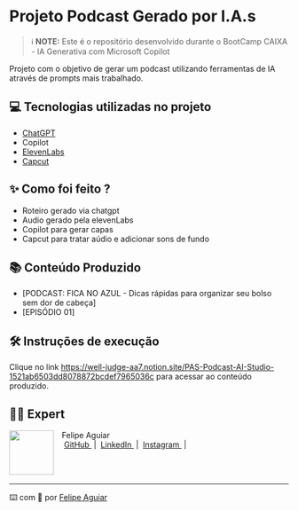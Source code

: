 # Projeto Podcast Gerado por I.A.s


 > ℹ️ **NOTE:** Este é o repositório desenvolvido durante o BootCamp CAIXA - IA Generativa com Microsoft Copilot

Projeto com o objetivo de gerar um podcast utilizando ferramentas de IA através de prompts mais trabalhado.

## 💻 Tecnologias utilizadas no projeto

- [ChatGPT](https://chat.openai.com/) 
- Copilot
- [ElevenLabs](https://beta.elevenlabs.io/)
- [Capcut](https://www.capcut.com/pt-br/)

## ✨ Como foi feito ?

- Roteiro gerado via chatgpt
- Audio gerado pela elevenLabs
- Copilot para gerar capas
- Capcut para tratar aúdio e adicionar sons de fundo

## 📚 Conteúdo Produzido

- [PODCAST: FICA NO AZUL - Dicas rápidas para organizar seu bolso sem dor de cabeça]
- [EPISÓDIO 01]


## 🛠️ Instruções de execução

Clique no link https://well-judge-aa7.notion.site/PAS-Podcast-AI-Studio-1521ab6503dd8078872bcdef7965036c para acessar ao conteúdo produzido.


## 👨‍💻 Expert

<p>
    <img 
      align=left 
      margin=10 
      width=80 
      src="https://avatars.githubusercontent.com/u/37452836?v=4"
    />
    <p>&nbsp&nbsp&nbspFelipe Aguiar<br>
    &nbsp&nbsp&nbsp
    <a 
        href="https://github.com/felipeAguiarCode">
        GitHub
    </a>
    &nbsp;|&nbsp;
    <a 
        href="www.linkedin.com/in/felipe-exe">
        LinkedIn
    </a>
    &nbsp;|&nbsp;
    <a 
        href="https://www.instagram.com/felipeaguiar.exe/">
        Instagram
    </a>
    &nbsp;|&nbsp;</p>
</p>
<br/><br/>
<p>

---

⌨️ com 💜 por [Felipe Aguiar](https://github.com/felipeAguiarCode)
